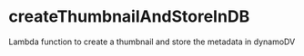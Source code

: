 # createThumbnailAndStoreInDB
Lambda function to create a thumbnail and store the metadata in dynamoDV
